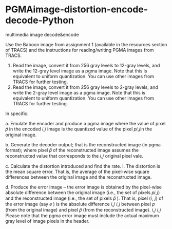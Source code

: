 # PGMAimage-distortion-encode-decode-Python
multimedia image decode&amp;encode



Use the Baboon image from assignment 1 (available in the resources section of TRACS) and the instructions for reading/writing PGMA images from TRACS.
1. Read the image, convert it from 256 gray levels to 12-gray levels, and write the 12-gray level image as a pgma image. Note that this is equivalent to uniform quantization. You can use other images from TRACS for further testing.
2. Read the image, convert it from 256 gray levels to 2-gray levels, and write the 2-gray level image as a pgma image. Note that this is equivalent to uniform quantization. You can use other images from TRACS for further testing.

In specific:

a. Emulate the encoder and produce a pgma image where the value of pixel 𝑝̂ in the encoded 𝑖,𝑗
image is the quantized value of the pixel 𝑝𝑖,𝑗in the original image.

b. Generate the decoder output; that is the reconstructed image (in pgma format); where pixel
𝑝̃ of the reconstructed image assumes the reconstructed value that corresponds to the 𝑖,𝑗
original pixel vale.

c. Calculate the distortion introduced and find the rate.
i. The distortion is the mean square error. That is, the average of the pixel-wise square differences between the original image and the reconstructed image.

d. Produce the error image – the error image is obtained by the pixel-wise absolute difference
between the original image (i.e., the set of pixels 𝑝𝑖,𝑗) and the reconstructed image (i.e., the
set of pixels 𝑝̃ ). That is, pixel (𝑖, 𝑗) of the error image (say 𝑒 ) is the absolute difference 𝑖,𝑗 𝑖,𝑗
between pixel 𝑝 (from the original image) and pixel 𝑝̃ (from the reconstructed image). 𝑖,𝑗 𝑖,𝑗
Please note that the pgma error image must include the actual maximum gray level of image pixels in the header.

